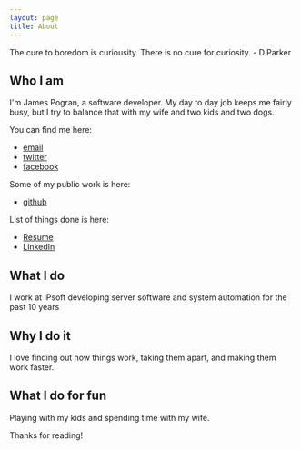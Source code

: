 ```yaml
---
layout: page
title: About
---
```


<p class="message">
  The cure to boredom is curiousity. There is no cure for curiosity. - D.Parker
</p>

## Who I am

I'm James Pogran, a software developer. My day to day job keeps me fairly busy, but I try to balance that with my wife and two kids and two dogs.

You can find me here:

- [email](james.pogran@outlook.com)
- [twitter](https://twitter.com/ender2025)
- [facebook](https://www.facebook.com/jpogran)

Some of my public work is here:

- [github](https://github.com/jpogran)

List of things done is here:

- [Resume](https://careers.stackoverflow.com/jpogran)
- [LinkedIn](www.linkedin.com/in/jamespogran)

## What I do

I work at IPsoft developing server software and system automation for the past 10 years

## Why I do it

I love finding out how things work, taking them apart, and making them work faster.

## What I do for fun

Playing with my kids and spending time with my wife.

Thanks for reading!
